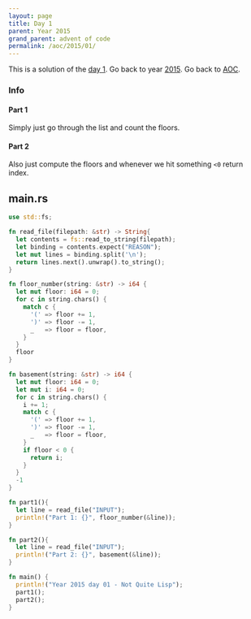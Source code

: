 ```yaml
---
layout: page
title: Day 1
parent: Year 2015
grand_parent: advent of code
permalink: /aoc/2015/01/
---
```


This is a solution of the [day 1](https://adventofcode.com/2015/day/1). Go back to year [2015](/aoc/2015). Go back to [AOC](/aoc/).

### Info

#### Part 1

Simply just go through the list and count the floors.

#### Part 2

Also just compute the floors and whenever we hit something `<0` return index.

## main.rs

```rs
use std::fs;

fn read_file(filepath: &str) -> String{
  let contents = fs::read_to_string(filepath);
  let binding = contents.expect("REASON");
  let mut lines = binding.split('\n');
  return lines.next().unwrap().to_string();
}

fn floor_number(string: &str) -> i64 {
  let mut floor: i64 = 0;
  for c in string.chars() {
    match c {
      '(' => floor += 1,
      ')' => floor -= 1,
      _   => floor = floor,
    }
  }
  floor
}

fn basement(string: &str) -> i64 {
  let mut floor: i64 = 0;
  let mut i: i64 = 0;
  for c in string.chars() {
    i += 1;
    match c {
      '(' => floor += 1,
      ')' => floor -= 1,
      _   => floor = floor,
    }
    if floor < 0 {
      return i;
    }
  }
  -1
}

fn part1(){
  let line = read_file("INPUT");
  println!("Part 1: {}", floor_number(&line));
}

fn part2(){
  let line = read_file("INPUT");
  println!("Part 2: {}", basement(&line));
}

fn main() {
  println!("Year 2015 day 01 - Not Quite Lisp");
  part1();
  part2();
}
```
